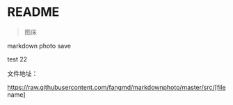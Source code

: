 # README

>图床

markdown photo save

test
22

文件地址：

https://raw.githubusercontent.com/fangmd/markdownphoto/master/src/[file name]
